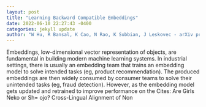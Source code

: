 ```yaml
--- 
layout: post 
title: "Learning Backward Compatible Embeddings" 
date: 2022-06-10 22:27:43 -0400 
categories: jekyll update 
author: "W Hu, R Bansal, K Cao, N Rao, K Subbian, J Leskovec - arXiv preprint arXiv , 2022" 
--- 
```

Embeddings, low-dimensional vector representation of objects, are fundamental in building modern machine learning systems. In industrial settings, there is usually an embedding team that trains an embedding model to solve intended tasks (eg, product recommendation). The produced embeddings are then widely consumed by consumer teams to solve their unintended tasks (eg, fraud detection). However, as the embedding model gets updated and retrained to improve performance on the Cites: Are Girls Neko or Sh\= ojo? Cross-Lingual Alignment of Non
